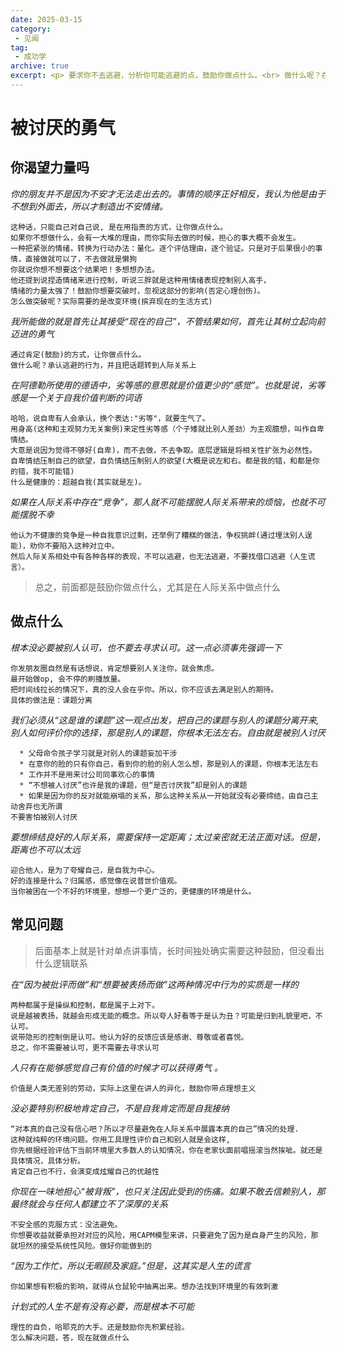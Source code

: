 ```yaml
---
date: 2025-03-15
category: 
 - 见闻
tag:
 - 成功学
archive: true
excerpt: <p> 要求你不去逃避，分析你可能逃避的点，鼓励你做点什么。<br> 做什么呢？在工作，交友和爱实践课题分离 <br>对不对呢？被鼓励到就是对的</p>
---
```

# 被讨厌的勇气

## 你渴望力量吗
*你的朋友并不是因为不安才无法走出去的。事情的顺序正好相反，我认为他是由于不想到外面去，所以才制造出不安情绪。*

```
这种话，只能自己对自己说, 是在用指责的方式，让你做点什么。
如果你不想做什么，会有一大堆的理由，而你实际去做的时候，担心的事大概不会发生。
一种把紧张的情绪，转换为行动办法：量化。逐个评估理由，逐个验证。只是对于后果很小的事情，直接做就可以了，不去做就是懒狗
你就说你想不想要这个结果吧！多想想办法。
他还提到说捏造情绪来进行控制，听说三胖就是这种用情绪表现控制别人高手，
情绪的力量太强了！鼓励你想要突破时，忽视这部分的影响(否定心理创伤)。
怎么做突破呢？实际需要的是改变环境(摈弃现在的生活方式)
```

*我所能做的就是首先让其接受“现在的自己”，不管结果如何，首先让其树立起向前迈进的勇气*

```
通过肯定(鼓励)的方式，让你做点什么。
做什么呢？承认逃避的行为，并且把话题转到人际关系上

```

*在阿德勒所使用的德语中，劣等感的意思就是价值更少的“感觉”。也就是说，劣等感是一个关于自我价值判断的词语*

```
哈哈，说自卑有人会承认，换个表达:"劣等"，就要生气了。
用身高(这种和主观努力无关案例)来定性劣等感（个子矮就比别人差劲）为主观臆想，叫作自卑情结。
大意是说因为觉得不够好(自卑)，而不去做，不去争取。底层逻辑是将相关性扩张为必然性。
自卑情结压制自己的欲望，自负情结压制别人的欲望(大概是说左和右。都是我的错，和都是你的错，我不可能错)
什么是健康的：超越自我(其实就是左)。
```

*如果在人际关系中存在“竞争”，那人就不可能摆脱人际关系带来的烦恼，也就不可能摆脱不幸*

```
他认为不健康的竞争是一种自我意识过剩，还举例了糟糕的做法，争权挑衅(通过埋汰别人逞能)，劝你不要陷入这种对立中。
然后人际关系相处中有各种各样的表现，不可以逃避，也无法逃避，不要找借口逃避（人生谎言）。
```

> 总之，前面都是鼓励你做点什么，尤其是在人际关系中做点什么

## 做点什么

*根本没必要被别人认可，也不要去寻求认可。这一点必须事先强调一下*

```
你发朋友圈自然是有话想说，肯定想要别人关注你，就会焦虑。
最开始做op, 会不停的刷播放量。
把时间线拉长的情况下，真的没人会在乎你。所以，你不应该去满足别人的期待。
具体的做法是：课题分离
```

*我们必须从“这是谁的课题”这一观点出发，把自己的课题与别人的课题分离开来,别人如何评价你的选择，那是别人的课题，你根本无法左右。自由就是被别人讨厌*

```
  * 父母命令孩子学习就是对别人的课题妄加干涉
  * 在意你的脸的只有你自己，看到你的脸的别人怎么想，那是别人的课题，你根本无法左右
  * 工作并不是用来讨公司同事欢心的事情
  * “不想被人讨厌”也许是我的课题，但“是否讨厌我”却是别人的课题
  * 如果是因为你的反对就能崩塌的关系，那么这种关系从一开始就没有必要缔结，由自己主动舍弃也无所谓
不要害怕被别人讨厌
```

*要想缔结良好的人际关系，需要保持一定距离；太过亲密就无法正面对话。但是，距离也不可以太远*

```
迎合他人，是为了夸耀自己，是自我为中心。
好的连接是什么？归属感，感觉像在说普世价值观。
当你被困在一个不好的环境里，想想一个更广泛的，更健康的环境是什么。
```

## 常见问题
> 后面基本上就是针对单点讲事情，长时间独处确实需要这种鼓励，但没看出什么逻辑联系

*在“因为被批评而做”和“想要被表扬而做”这两种情况中行为的实质是一样的*

```
两种都属于是操纵和控制，都是属于上对下。
说是越被表扬，就越会形成无能的概念。所以夸人好看等于是认为丑？可能是归到礼貌里吧，不认可。
说带隐形的控制倒是认可。他认为好的反馈应该是感谢、尊敬或者喜悦。
总之，你不需要被认可，更不需要去寻求认可
```

*人只有在能够感觉自己有价值的时候才可以获得勇气 。*
```
价值是人类无差别的劳动，实际上这里在讲人的异化，鼓励你带点理想主义
```

*没必要特别积极地肯定自己，不是自我肯定而是自我接纳*

```
“对本真的自己没有信心吧？所以才尽量避免在人际关系中展露本真的自己”情况的处理. 
这种就纯粹的环境问题。你用工具理性评价自己和别人就是会这样, 
你先根据经验评估下当前环境里大多数人的认知情况，你在老家伙面前唱摇滚当然挨呲。就还是具体情况，具体分析。
肯定自己也不行，会演变成炫耀自己的优越性
```

*你现在一味地担心“被背叛”，也只关注因此受到的伤痛。如果不敢去信赖别人，那最终就会与任何人都建立不了深厚的关系*
```
不安全感的克服方式：没法避免。
你想要收益就要承担对对应的风险，用CAPM模型来讲，只要避免了因为是自身产生的风险，那就坦然的接受系统性风险。做好你能做到的
```

*“因为工作忙，所以无暇顾及家庭。”但是，这其实是人生的谎言*

```
你如果想有积极的影响，就得从仓鼠轮中抽离出来。想办法找到环境里的有效刺激
```

*计划式的人生不是有没有必要，而是根本不可能*

```
理性的自负，哈耶克的大手。还是鼓励你先积累经验。
怎么解决问题，答，现在就做点什么
```